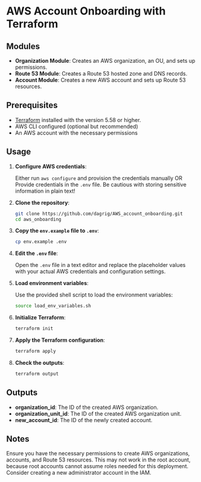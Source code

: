 # AWS Account Onboarding with Terraform

## Modules

- **Organization Module**: Creates an AWS organization, an OU, and sets up permissions.
- **Route 53 Module**: Creates a Route 53 hosted zone and DNS records.
- **Account Module**: Creates a new AWS account and sets up Route 53 resources.

## Prerequisites

- [Terraform](https://www.terraform.io/downloads.html) installed with the version 5.58 or higher.
- AWS CLI configured (optional but recommended)
- An AWS account with the necessary permissions

## Usage

1. **Configure AWS credentials**:

    Either run `aws configure` and provision the credentials manually OR
    Provide credentials in the `.env` file. 
    Be cautious with storing sensitive information in plain text!

2. **Clone the repository**:

    ```sh
    git clone https://github.com/dagrig/AWS_account_onboarding.git
    cd aws_onboarding
    ```

3. **Copy the `env.example` file to `.env`**:

    ```sh
    cp env.example .env
    ```

4. **Edit the `.env` file**:
    
    Open the `.env` file in a text editor and replace the placeholder values with your actual AWS credentials and configuration settings.

5. **Load environment variables**:

    Use the provided shell script to load the environment variables:

    ```sh
    source load_env_variables.sh
    ```

6. **Initialize Terraform**:

    ```sh
    terraform init
    ```

7. **Apply the Terraform configuration**:

    ```sh
    terraform apply
    ```

8. **Check the outputs**:

    ```sh
    terraform output
    ```

## Outputs

- **organization_id**: The ID of the created AWS organization.
- **organization_unit_id**: The ID of the created AWS organization unit.
- **new_account_id**: The ID of the newly created account.

## Notes

Ensure you have the necessary permissions to create AWS organizations, accounts, and Route 53 resources.
This may not work in the root account, because root accounts cannot assume roles needed for this deployment.
Consider creating a new administrator account in the IAM.